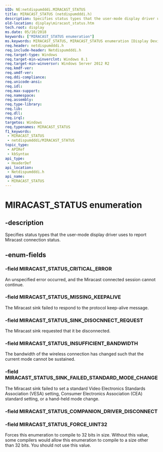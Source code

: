 ```yaml
---
UID: NE:netdispumdddi.MIRACAST_STATUS
title: MIRACAST_STATUS (netdispumdddi.h)
description: Specifies status types that the user-mode display driver uses to report Miracast connection status.
old-location: display\miracast_status.htm
tech.root: display
ms.date: 05/10/2018
keywords: ["MIRACAST_STATUS enumeration"]
ms.keywords: MIRACAST_STATUS, MIRACAST_STATUS enumeration [Display Devices], MIRACAST_STATUS_CRITICAL_ERROR, MIRACAST_STATUS_FORCE_UINT32, MIRACAST_STATUS_INSUFFICIENT_BANDWIDTH, MIRACAST_STATUS_MISSING_KEEPALIVE, MIRACAST_STATUS_SINK_DISOCNNECT_REQUEST, MIRACAST_STATUS_SINK_FAILED_STANDARD_MODE_CHANGE, display.miracast_status, netdispumdddi/MIRACAST_STATUS, netdispumdddi/MIRACAST_STATUS_CRITICAL_ERROR, netdispumdddi/MIRACAST_STATUS_FORCE_UINT32, netdispumdddi/MIRACAST_STATUS_INSUFFICIENT_BANDWIDTH, netdispumdddi/MIRACAST_STATUS_MISSING_KEEPALIVE, netdispumdddi/MIRACAST_STATUS_SINK_DISOCNNECT_REQUEST, netdispumdddi/MIRACAST_STATUS_SINK_FAILED_STANDARD_MODE_CHANGE
req.header: netdispumdddi.h
req.include-header: Netdispumdddi.h
req.target-type: Windows
req.target-min-winverclnt: Windows 8.1
req.target-min-winversvr: Windows Server 2012 R2
req.kmdf-ver: 
req.umdf-ver: 
req.ddi-compliance: 
req.unicode-ansi: 
req.idl: 
req.max-support: 
req.namespace: 
req.assembly: 
req.type-library: 
req.lib: 
req.dll: 
req.irql: 
targetos: Windows
req.typenames: MIRACAST_STATUS
f1_keywords:
 - MIRACAST_STATUS
 - netdispumdddi/MIRACAST_STATUS
topic_type:
 - APIRef
 - kbSyntax
api_type:
 - HeaderDef
api_location:
 - Netdispumdddi.h
api_name:
 - MIRACAST_STATUS
---
```


# MIRACAST_STATUS enumeration


## -description

Specifies status types  that the user-mode display driver uses to report Miracast connection status.

## -enum-fields

### -field MIRACAST_STATUS_CRITICAL_ERROR

An unspecified error occurred, and the Miracast connected session cannot continue.

### -field MIRACAST_STATUS_MISSING_KEEPALIVE

The Miracast sink failed to respond to the protocol keep-alive message.

### -field MIRACAST_STATUS_SINK_DISOCNNECT_REQUEST

The Miracast sink requested that it be disconnected.

### -field MIRACAST_STATUS_INSUFFICIENT_BANDWIDTH

The bandwidth of the wireless connection has changed such that the current mode cannot be sustained.

### -field MIRACAST_STATUS_SINK_FAILED_STANDARD_MODE_CHANGE

The Miracast sink failed to set a standard Video Electronics Standards Association (VESA) setting, Consumer Electronics Association (CEA) standard setting, or a hand-held mode change.

### -field MIRACAST_STATUS_COMPANION_DRIVER_DISCONNECT

### -field MIRACAST_STATUS_FORCE_UINT32

Forces this enumeration to compile to 32 bits in size. Without this value, some compilers would allow this enumeration to compile to a size other than 32 bits. You should not use this value.


